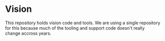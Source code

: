 # Vision
This repository holds vision code and tools. We are using a single repository for this because much of the tooling and support code doesn't really change accross years.
